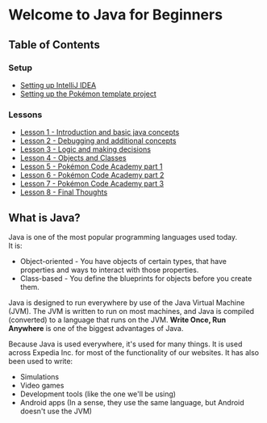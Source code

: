 # Welcome to Java for Beginners

## Table of Contents
### Setup
* [Setting up IntelliJ IDEA](intellij-setup.md)
* [Setting up the Pokémon template project](PokemonSetUp.md)
 
### Lessons
* [Lesson 1 - Introduction and basic java concepts](lesson1.md)
* [Lesson 2 - Debugging and additional concepts](lesson2.md)
* [Lesson 3 - Logic and making decisions](lesson3.md)
* [Lesson 4 - Objects and Classes](lesson4.md)
* [Lesson 5 - Pokémon Code Academy part 1](lesson5.md)
* [Lesson 6 - Pokémon Code Academy part 2](lesson6.md)
* [Lesson 7 - Pokémon Code Academy part 3](lesson7.md)
* [Lesson 8 - Final Thoughts](lesson8.md)

## What is Java?
Java is one of the most popular programming languages used today.  
It is:
* Object-oriented - You have objects of certain types, that have properties and ways to interact with those properties.
* Class-based - You define the blueprints for objects before you create them.

Java is designed to run everywhere by use of the Java Virtual Machine (JVM). The JVM is written to run on most machines, and Java is compiled (converted) to a language that runs on the JVM. **Write Once, Run Anywhere** is one of the biggest advantages of Java.

Because Java is used everywhere, it's used for many things. It is used across Expedia Inc. for most of the functionality of our websites. It has also been used to write:
* Simulations
* Video games
* Development tools (like the one we'll be using)
* Android apps (In a sense, they use the same language, but Android doesn't use the JVM)
